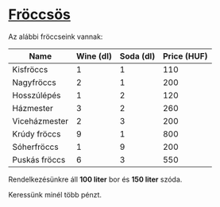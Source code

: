 # [Fröccsös](https://hegyhati.github.io/IMOLS/pages/motivational_froccs.html)

Az alábbi fröccseink vannak:

| Name          | Wine (dl) | Soda (dl) | Price (HUF) |
| ------------- | --------- | --------- | ----------- |
| Kisfröccs     | 1         | 1         | 110         |
| Nagyfröccs    | 2         | 1         | 200         |
| Hosszúlépés   | 1         | 2         | 120         |
| Házmester     | 3         | 2         | 260         |
| Viceházmester | 2         | 3         | 200         |
| Krúdy fröccs  | 9         | 1         | 800         |
| Sóherfröccs   | 1         | 9         | 200         |
| Puskás fröccs | 6         | 3         | 550         |

Rendelkezésünkre áll **100 liter** bor és **150 liter** szóda.

Keressünk minél több pénzt.
